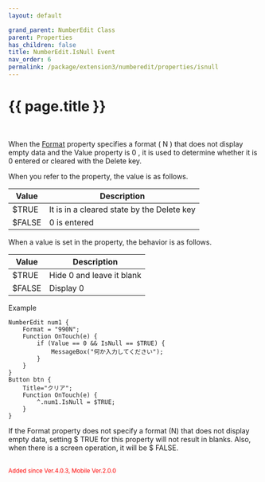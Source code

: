 ```yaml
---
layout: default

grand_parent: NumberEdit Class
parent: Properties
has_children: false
title: NumberEdit.IsNull Event
nav_order: 6
permalink: /package/extension3/numberedit/properties/isnull
---
```

# {{ page.title }}
<br>

When the <a href="/package/extension3/numberedit/properties/format">Format</a> property specifies a format ( N ) that does not display empty data and the Value property is 0 , it is used to determine whether it is 0 entered or cleared with the Delete key.


When you refer to the property, the value is as follows.

| Value  | Description                                 |
|--------|---------------------------------------------|
| $TRUE  | It is in a cleared state by the Delete key  |
| $FALSE | 0 is entered                                |


When a value is set in the property, the behavior is as follows.

| Value  | Description               |
|--------|---------------------------|
| $TRUE  | Hide 0 and leave it blank |
| $FALSE | Display 0                 |

Example
```
NumberEdit num1 {
    Format = "990N";
    Function OnTouch(e) {
        if (Value == 0 && IsNull == $TRUE) {
            MessageBox("何か入力してください");
        }
    }
}
Button btn {
    Title="クリア";
    Function OnTouch(e) {
        ^.num1.IsNull = $TRUE;
    }
}
```


If the Format property does not specify a format (N) that does not display empty data, setting $ TRUE for this property will not result in blanks. Also, when there is a screen operation, it will be $ FALSE.

<br><small><span style="color:red">Added since Ver.4.0.3, Mobile Ver.2.0.0</span></small>
